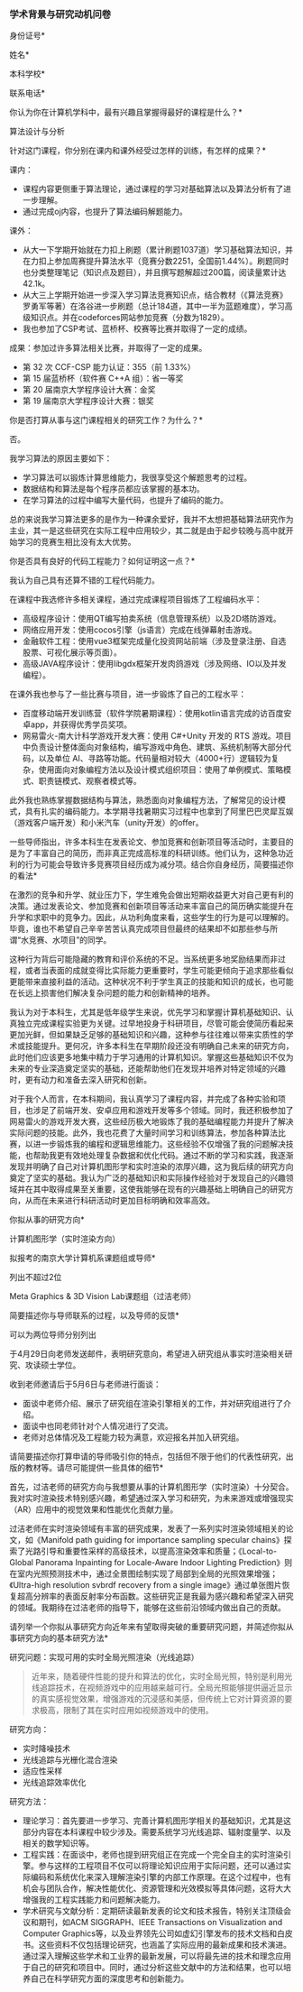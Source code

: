 ### 学术背景与研究动机问卷

身份证号*

姓名*

本科学校*

联系电话*

你认为你在计算机学科中，最有兴趣且掌握得最好的课程是什么？*

算法设计与分析

针对这门课程，你分别在课内和课外经受过怎样的训练，有怎样的成果？*

课内：

- 课程内容更侧重于算法理论，通过课程的学习对基础算法以及算法分析有了进一步理解。
- 通过完成oj内容，也提升了算法编码解题能力。

课外：

- 从大一下学期开始就在力扣上刷题（累计刷题1037道）学习基础算法知识，并在力扣上参加周赛提升算法水平（竞赛分数2251，全国前1.44%）。刷题同时也分类整理笔记（知识点及题目），并且撰写题解超过200篇，阅读量累计达42.1k。
- 从大三上学期开始进一步深入学习算法竞赛知识点，结合教材（《算法竞赛》罗勇军等著）在洛谷进一步刷题（总计184道，其中一半为蓝题难度），学习高级知识点。并在codeforces网站参加竞赛（分数为1829）。
- 我也参加了CSP考试、蓝桥杯、校赛等比赛并取得了一定的成绩。

成果：参加过许多算法相关比赛，并取得了一定的成果。

- 第 32 次 CCF-CSP 能力认证：355（前 1.33%）
- 第 15 届蓝桥杯（软件赛 C++A 组）：省一等奖
- 第 20 届南京大学程序设计大赛：金奖
- 第 19 届南京大学程序设计大赛：银奖

你是否打算从事与这门课程相关的研究工作？为什么？*

否。

我学习算法的原因主要如下：

- 学习算法可以锻炼计算思维能力，我很享受这个解题思考的过程。
- 数据结构和算法是每个程序员都应该掌握的基本功。
- 在学习算法的过程中编写大量代码，也提升了编码的能力。

总的来说我学习算法更多的是作为一种课余爱好，我并不太想把基础算法研究作为主业，其一是这些研究在实际工程中应用较少，其二就是由于起步较晚与高中就开始学习的竞赛生相比没有太大优势。

你是否具有良好的代码工程能力？如何证明这一点？*

我认为自己具有还算不错的工程代码能力。

在课程中我选修许多相关课程，通过完成课程项目锻炼了工程编码水平：

- 高级程序设计：使用QT编写拍卖系统（信息管理系统）以及2D塔防游戏。
- 网络应用开发：使用cocos引擎（js语言）完成在线弹幕射击游戏。
- 金融软件工程：使用vue3框架完成量化投资网站前端（涉及登录注册、自选股票、可视化展示等页面）。
- 高级JAVA程序设计：使用libgdx框架开发肉鸽游戏（涉及网络、IO以及并发编程）。

在课外我也参与了一些比赛与项目，进一步锻炼了自己的工程水平：

- 百度移动端开发训练营（软件学院暑期课程）：使用kotlin语言完成的访百度安卓app，并获得优秀学员奖项。
- 网易雷火-南大计科学游戏开发大赛：使用 C#+Unity 开发的 RTS 游戏。项目中负责设计整体面向对象结构，编写游戏中角色、建筑、系统机制等大部分代码，以及单位 AI、寻路等功能。代码量相对较大（4000+行）逻辑较为复杂，使用面向对象编程方法以及设计模式组织项目：使用了单例模式、策略模式、职责链模式、观察者模式等。

此外我也熟练掌握数据结构与算法，熟悉面向对象编程方法，了解常见的设计模式，具有扎实的编码能力。本学期寻找暑期实习过程中也拿到了阿里巴巴灵犀互娱（游戏客户端开发）和小米汽车（unity开发）的offer。

一些导师指出，许多本科生在发表论文、参加竞赛和创新项目等活动时，主要目的是为了丰富自己的简历，而非真正完成高标准的科研训练。他们认为，这种急功近利的行为可能会导致许多竞赛项目经历成为减分项。结合你自身经历，简要描述你的看法*

在激烈的竞争和升学、就业压力下，学生难免会做出短期收益更大对自己更有利的决策。通过发表论文、参加竞赛和创新项目等活动来丰富自己的简历确实能提升在升学和求职中的竞争力。因此，从功利角度来看，这些学生的行为是可以理解的。毕竟，谁也不希望自己辛辛苦苦认真完成项目但最终的结果却不如那些参与所谓“水竞赛、水项目”的同学。

这种行为背后可能隐藏的教育和评价系统的不足。当系统更多地奖励结果而非过程，或者当表面的成就变得比实际能力更重要时，学生可能更倾向于追求那些看似更能带来直接利益的活动。这种状况不利于学生真正的技能和知识的成长，也可能在长远上损害他们解决复杂问题的能力和创新精神的培养。

我认为对于本科生，尤其是低年级学生来说，优先学习和掌握计算机基础知识、认真独立完成课程实验更为关键。过早地投身于科研项目，尽管可能会使简历看起来更加光鲜，但如果缺乏足够的基础知识和兴趣，这种参与往往难以带来实质性的学术或技能提升。更何况，许多本科生在早期阶段还没有明确自己未来的研究方向，此时他们应该更多地集中精力于学习通用的计算机知识。掌握这些基础知识不仅为未来的专业深造奠定坚实的基础，还能帮助他们在发现并培养对特定领域的兴趣时，更有动力和准备去深入研究和创新。

对于我个人而言，在本科期间，我认真学习了课程内容，并完成了各种实验和项目，也涉足了前端开发、安卓应用和游戏开发等多个领域。同时，我还积极参加了网易雷火的游戏开发大赛，这些经历极大地锻炼了我的基础编程能力并提升了解决实际问题的技能。此外，我也花费了大量时间学习和训练算法，参加各种算法比赛，以进一步锻炼我的编程和逻辑思维能力。这些经验不仅增强了我的问题解决技能，也帮助我更有效地处理复杂数据和优化代码。通过不断的学习和实践，我逐渐发现并明确了自己对计算机图形学和实时渲染的浓厚兴趣，这为我后续的研究方向奠定了坚实的基础。我认为广泛的基础知识和实际操作经验对于发现自己的兴趣领域并在其中取得成果至关重要，这使我能够在现有的兴趣基础上明确自己的研究方向，从而在未来进行科研活动时更加目标明确和效率高效。

你拟从事的研究方向*

计算机图形学（实时渲染方向）

拟报考的南京大学计算机系课题组或导师*

列出不超过2位

Meta Graphics & 3D Vision Lab课题组（过洁老师）

简要描述你与导师联系的过程，以及导师的反馈*

可以为两位导师分别列出

于4月29日向老师发送邮件，表明研究意向，希望进入研究组从事实时渲染相关研究、攻读硕士学位。

收到老师邀请后于5月6日与老师进行面谈：

- 面谈中老师介绍、展示了研究组在渲染引擎相关的工作，并对研究组进行了介绍。
- 面谈中也同老师针对个人情况进行了交流。
- 老师对总体情况及工程能力较为满意，欢迎报名并加入研究组。

请简要描述你打算申请的导师吸引你的特点，包括但不限于他们的代表性研究，出版的教材等。请尽可能提供一些具体的细节*

首先，过洁老师的研究方向与我想要从事的计算机图形学（实时渲染）十分契合。我对实时渲染技术特别感兴趣，希望通过深入学习和研究，为未来游戏或增强现实（AR）应用中的视觉效果和性能优化贡献力量。

过洁老师在实时渲染领域有丰富的研究成果，发表了一系列实时渲染领域相关的论文，如《Manifold path guiding for importance sampling specular chains》探索了光路引导和重要性采样的高级技术，以提高渲染效率和质量；《Local-to-Global Panorama Inpainting for Locale-Aware Indoor Lighting Prediction》则在室内光照预测技术中，通过全景图绘制实现了局部到全局的光照效果增强；《Ultra-high resolution svbrdf recovery from a single image》通过单张图片恢复超高分辨率的表面反射率分布函数。这些研究正是我最为感兴趣和希望深入研究的领域。我期待在过洁老师的指导下，能够在这些前沿领域内做出自己的贡献。

请列举一个你拟从事研究方向近年来有望取得突破的重要研究问题，并简述你拟从事研究方向的基本研究方法*

研究问题：实现可用的实时全局光照渲染（光线追踪）

> 近年来，随着硬件性能的提升和算法的优化，实时全局光照，特别是利用光线追踪技术，在视频游戏中的应用越来越可行。全局光照能够提供逼近显示的真实感视觉效果，增强游戏的沉浸感和美感，但传统上它对计算资源的要求极高，限制了其在实时应用如视频游戏中的使用。

研究方向：

- 实时降噪技术
- 光线追踪与光栅化混合渲染
- 适应性采样
- 光线追踪效率优化

研究方法：

- 理论学习：首先要进一步学习、完善计算机图形学相关的基础知识，尤其是这部分内容在本科课程中较少涉及。需要系统学习光线追踪、辐射度量学、以及相关的数学知识等。
- 工程实践：在面谈中，老师也提到研究组正在完成一个完全自主的实时渲染引擎。参与这样的工程项目不仅可以将理论知识应用于实际问题，还可以通过实际编码和系统优化来深入理解渲染引擎的内部工作原理。在这个过程中，也有机会与团队合作，解决性能优化、资源管理和光效模拟等具体问题，这将大大增强我的工程实践能力和问题解决能力。
- 学术研究与文献分析：定期研读最新发表的论文和技术报告，特别关注顶级会议和期刊，如ACM SIGGRAPH、IEEE Transactions on Visualization and Computer Graphics等，以及业界领先公司如虚幻引擎发布的技术文档和白皮书。这些资料不仅包括理论研究，也涵盖了实际应用的最新成果和技术演进。通过深入理解这些学术和工业界的最新发展，可以将最先进的技术和理念应用于自己的研究和项目中。同时，通过分析这些文献中的方法和结果，也可以培养自己在科学研究方面的深度思考和创新能力。